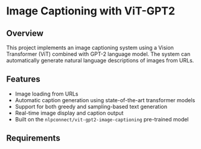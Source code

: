 # Image Captioning with ViT-GPT2

## Overview
This project implements an image captioning system using a Vision Transformer (ViT) combined with GPT-2 language model. The system can automatically generate natural language descriptions of images from URLs.

## Features
- Image loading from URLs
- Automatic caption generation using state-of-the-art transformer models
- Support for both greedy and sampling-based text generation
- Real-time image display and caption output
- Built on the `nlpconnect/vit-gpt2-image-captioning` pre-trained model

## Requirements
